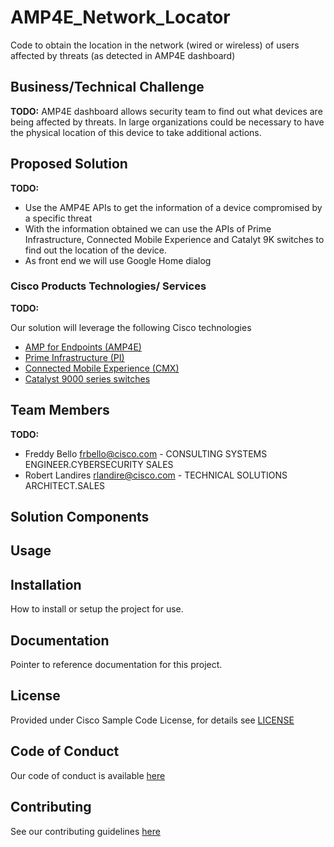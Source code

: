 # AMP4E_Network_Locator

Code to obtain the location in the network (wired or wireless) of users affected by threats (as detected in AMP4E dashboard)


## Business/Technical Challenge

**TODO:**
AMP4E dashboard allows security team to find out what devices are being affected by threats. In large organizations could be necessary to have the physical location of this device to take additional actions.



## Proposed Solution

**TODO:**
- Use the AMP4E APIs to get the information of a device compromised by a specific threat
- With the information obtained we can use the APIs of Prime Infrastructure, Connected Mobile Experience and Catalyt 9K switches to find out the location of the device.
- As front end we will use Google Home dialog


### Cisco Products Technologies/ Services

**TODO:**

Our solution will leverage the following Cisco technologies

* [AMP for Endpoints (AMP4E)](https://www.cisco.com/c/en/us/products/security/amp-for-endpoints/index.html)
* [Prime Infrastructure (PI)](https://www.cisco.com/c/en/us/products/cloud-systems-management/prime-infrastructure/index.html)
* [Connected Mobile Experience (CMX)](http://cisco.com/go/cmx)
* [Catalyst 9000 series switches](https://www.cisco.com/c/en/us/products/switches/catalyst-9000.html)

## Team Members


**TODO:**

* Freddy Bello <frbello@cisco.com> - CONSULTING SYSTEMS ENGINEER.CYBERSECURITY SALES
* Robert Landires <rlandire@cisco.com> - TECHNICAL SOLUTIONS ARCHITECT.SALES


## Solution Components


<!-- This does not need to be completed during the initial submission phase  

Provide a brief overview of the components involved with this project. e.g Python /  -->


## Usage

<!-- This does not need to be completed during the initial submission phase  

Provide a brief overview of how to use the solution  -->



## Installation

How to install or setup the project for use.


## Documentation

Pointer to reference documentation for this project.


## License

Provided under Cisco Sample Code License, for details see [LICENSE](./LICENSE.md)

## Code of Conduct

Our code of conduct is available [here](./CODE_OF_CONDUCT.md)

## Contributing

See our contributing guidelines [here](./CONTRIBUTING.md)
